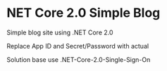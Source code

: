 #  NET Core 2.0 Simple Blog
Simple blog site using .NET Core 2.0

Replace App ID and Secret/Password with actual

Solution base use .NET-Core-2.0-Single-Sign-On
